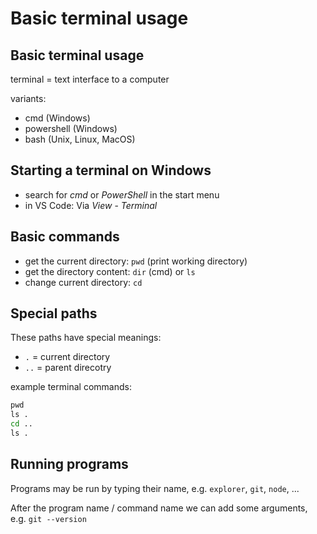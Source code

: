 # Basic terminal usage

## Basic terminal usage

terminal = text interface to a computer

variants:

- cmd (Windows)
- powershell (Windows)
- bash (Unix, Linux, MacOS)

## Starting a terminal on Windows

- search for _cmd_ or _PowerShell_ in the start menu
- in VS Code: Via _View_ - _Terminal_

## Basic commands

- get the current directory: `pwd` (print working directory)
- get the directory content: `dir` (cmd) or `ls`
- change current directory: `cd`

## Special paths

These paths have special meanings:

- `.` = current directory
- `..` = parent direcotry

example terminal commands:

```cmd
pwd
ls .
cd ..
ls .
```

## Running programs

Programs may be run by typing their name, e.g. `explorer`, `git`, `node`, ...

After the program name / command name we can add some arguments, e.g. `git --version`
